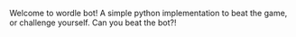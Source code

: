 Welcome to wordle bot! A simple python implementation to beat the game, or challenge yourself. Can you beat the bot?!

